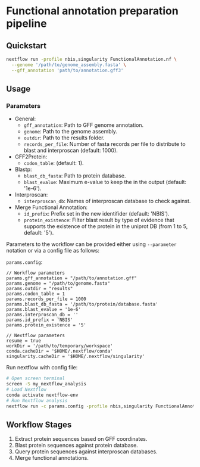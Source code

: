 # Functional annotation preparation pipeline

## Quickstart

```bash
nextflow run -profile nbis,singularity FunctionalAnnotation.nf \
  --genome '/path/to/genome_assembly.fasta' \
  --gff_annotation 'path/to/annotation.gff3'
```

## Usage

### Parameters

- General:
    * `gff_annotation`:  Path to GFF genome annotation.
    * `genome`: Path to the genome assembly.
    * `outdir`: Path to the results folder.
    * `records_per_file`: Number of fasta records per file to distribute to blast and interproscan (default: 1000).
- GFF2Protein:
    * `codon_table`: (default: 1).
- Blastp:
    * `blast_db_fasta`: Path to protein database.
    * `blast_evalue`: Maximum e-value to keep the in the output (default: '1e-6').
- Interproscan:
    * `interproscan_db`: Names of interproscan database to check against.
- Merge Functional Annotation:
    * `id_prefix`: Prefix set in the new identifider (default: 'NBIS').
    * `protein_existence`: Filter blast result by type of evidence that supports the existence of the protein in the uniprot DB (from 1 to 5, default: '5').

Parameters to the workflow can be provided either using `--parameter` notation or via a config file as follows:

`params.config`:
```
// Workflow parameters
params.gff_annotation = "/path/to/annotation.gff"
params.genome = "/path/to/genome.fasta"
params.outdir = "results"
params.codon_table = 1
params.records_per_file = 1000
params.blast_db_fasta = '/path/to/protein/database.fasta'
params.blast_evalue = '1e-6'
params.interproscan_db = ''
params.id_prefix = 'NBIS'
params.protein_existence = '5'

// Nextflow parameters
resume = true
workDir = '/path/to/temporary/workspace'
conda.cacheDir = '$HOME/.nextflow/conda'
singularity.cacheDir = '$HOME/.nextflow/singularity'
```

Run nextflow with config file:
```bash
# Open screen terminal
screen -S my_nextflow_analysis
# Load Nextflow
conda activate nextflow-env
# Run Nextflow analysis
nextflow run -c params.config -profile nbis,singularity FunctionalAnnotation.nf
```

## Workflow Stages

1. Extract protein sequences based on GFF coordinates.
2. Blast protein sequences against protein database.
3. Query protein sequences against interproscan databases.
4. Merge functional annotations.
